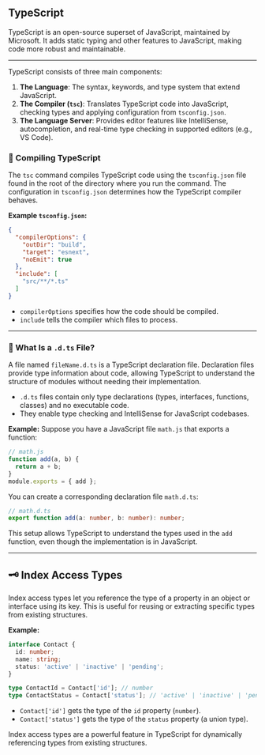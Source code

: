 ## TypeScript

TypeScript is an open-source superset of JavaScript, maintained by Microsoft. It adds static typing and other features to JavaScript, making code more robust and maintainable.

---

TypeScript consists of three main components:

1. **The Language**: The syntax, keywords, and type system that extend JavaScript.
2. **The Compiler (`tsc`)**: Translates TypeScript code into JavaScript, checking types and applying configuration from `tsconfig.json`.
3. **The Language Server**: Provides editor features like IntelliSense, autocompletion, and real-time type checking in supported editors (e.g., VS Code).

### 🔧 Compiling TypeScript

The `tsc` command compiles TypeScript code using the `tsconfig.json` file found in the root of the directory where you run the command. The configuration in `tsconfig.json` determines how the TypeScript compiler behaves.

**Example `tsconfig.json`:**
```json
{
  "compilerOptions": {
    "outDir": "build",
    "target": "esnext",
    "noEmit": true
  },
  "include": [
    "src/**/*.ts"
  ]
}
```
- `compilerOptions` specifies how the code should be compiled.
- `include` tells the compiler which files to process.

---

### 📘 What Is a `.d.ts` File?

A file named `fileName.d.ts` is a TypeScript declaration file. Declaration files provide type information about code, allowing TypeScript to understand the structure of modules without needing their implementation.

- `.d.ts` files contain only type declarations (types, interfaces, functions, classes) and no executable code.
- They enable type checking and IntelliSense for JavaScript codebases.

**Example:**
Suppose you have a JavaScript file `math.js` that exports a function:

```js
// math.js
function add(a, b) {
  return a + b;
}
module.exports = { add };
```

You can create a corresponding declaration file `math.d.ts`:

```ts
// math.d.ts
export function add(a: number, b: number): number;
```

This setup allows TypeScript to understand the types used in the `add` function, even though the implementation is in JavaScript.

---

## 🗝️ Index Access Types

Index access types let you reference the type of a property in an object or interface using its key. This is useful for reusing or extracting specific types from existing structures.

**Example:**
```ts
interface Contact {
  id: number;
  name: string;
  status: 'active' | 'inactive' | 'pending';
}

type ContactId = Contact['id']; // number
type ContactStatus = Contact['status']; // 'active' | 'inactive' | 'pending'
```

- `Contact['id']` gets the type of the `id` property (`number`).
- `Contact['status']` gets the type of the `status` property (a union type).

Index access types are a powerful feature in TypeScript for dynamically referencing types from existing structures.